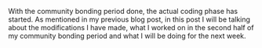 With the community bonding period done, the actual coding phase has started. As mentioned in my previous blog post, in this post I will be talking about the modifications I have made, what I worked on in the second half of my community bonding period and what I will be doing for the next week.
